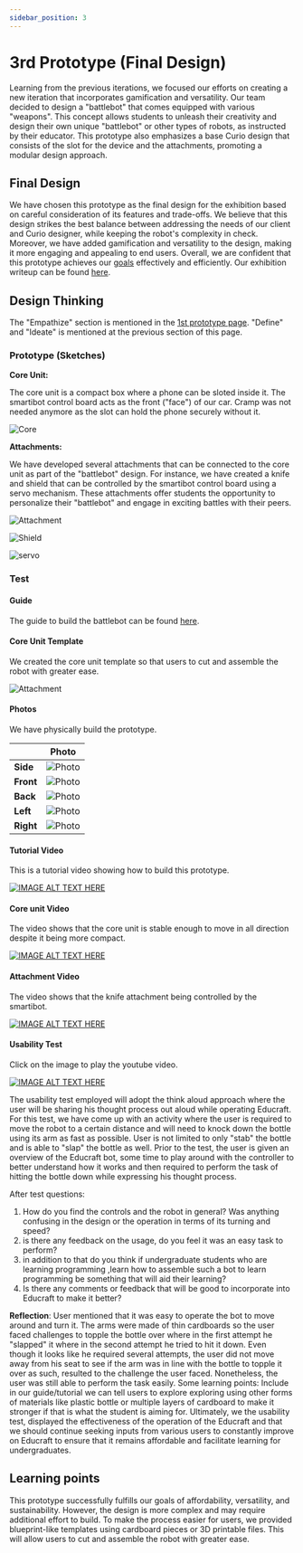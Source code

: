 ```yaml
---
sidebar_position: 3
---
```


# 3rd Prototype (Final Design)

Learning from the previous iterations, we focused our efforts on creating a new iteration that incorporates gamification and versatility. Our team decided to design a "battlebot" that comes equipped with various "weapons". This concept allows students to unleash their creativity and design their own unique "battlebot" or other types of robots, as instructed by their educator. This prototype also emphasizes a base Curio design that consists of the slot for the device and the attachments, promoting a modular design approach.

## Final Design

We have chosen this prototype as the final design for the exhibition based on careful consideration of its features and trade-offs. We believe that this design strikes the best balance between addressing the needs of our client and Curio designer, while keeping the robot's complexity in check. Moreover, we have added gamification and versatility to the design, making it more engaging and appealing to end users. Overall, we are confident that this prototype achieves our [goals](/docs/introduction#goals) effectively and efficiently. Our exhibition writeup can be found [here](/docs/final-design/exhibition).

## Design Thinking

The "Empathize" section is mentioned in the [1st prototype page](/docs/prototypes/first-prototype/). "Define" and "Ideate" is mentioned at the previous section of this page.

### Prototype (Sketches)

**Core Unit:**

The core unit is a compact box where a phone can be sloted inside it. The smartibot control board acts as the front ("face") of our car. Cramp was not needed anymore as the slot can hold the phone securely without it.

![Core](/img/third-prototype/core-unit.jpg)

**Attachments:**

We have developed several attachments that can be connected to the core unit as part of the "battlebot" design. For instance, we have created a knife and shield that can be controlled by the smartibot control board using a servo mechanism. These attachments offer students the opportunity to personalize their "battlebot" and engage in exciting battles with their peers.

![Attachment](/img/third-prototype/attachments.jpeg)

![Shield](/img/third-prototype/shield.jpeg)

![servo](/img/third-prototype/servo.jpeg)

### Test

#### Guide

The guide to build the battlebot can be found [here](/docs/battle-bot-prototype3-instruction.pdf).

#### Core Unit Template

We created the core unit template so that users to cut and assemble the robot with greater ease.

![Attachment](/img/third-prototype/template.jpg)

#### Photos

We have physically build the prototype.

|           | **Photo**                                   |
| --------- | ------------------------------------------- |
| **Side**  | ![Photo](/img/third-prototype/diagonal.jpg) |
| **Front** | ![Photo](/img/third-prototype/front.jpg)    |
| **Back**  | ![Photo](/img/third-prototype/back.jpg)     |
| **Left**  | ![Photo](/img/third-prototype/left.jpg)     |
| **Right** | ![Photo](/img/third-prototype/right.jpg)    |

#### Tutorial Video

This is a tutorial video showing how to build this prototype.

[![IMAGE ALT TEXT HERE](https://img.youtube.com/vi/joiJ9Ab7RgI/0.jpg)](https://www.youtube.com/watch?v=joiJ9Ab7RgI)

#### Core unit Video

The video shows that the core unit is stable enough to move in all direction despite it being more compact.

[![IMAGE ALT TEXT HERE](https://img.youtube.com/vi/vdqtsNfm6DQ/0.jpg)](https://www.youtube.com/watch?v=vdqtsNfm6DQ)

#### Attachment Video

The video shows that the knife attachment being controlled by the smartibot.

[![IMAGE ALT TEXT HERE](https://img.youtube.com/vi/3ekVshR9_Sg/0.jpg)](https://www.youtube.com/watch?v=3ekVshR9_Sg)

#### Usability Test 

Click on the image to play the youtube video.

[![IMAGE ALT TEXT HERE](https://img.youtube.com/vi/-pUHXRTUfXE/0.jpg)](https://www.youtube.com/watch?v=-pUHXRTUfXE)

The usability test employed will adopt the think aloud approach where the user will be sharing his thought process out aloud while operating Educraft. For this test, we have come up with an activity where the user is required to move the robot to a certain distance and will need to knock down the bottle using its arm as fast as possible. User is not limited to only "stab" the bottle and is able to "slap" the bottle as well. Prior to the test, the user is given an overview of the Educraft bot, some time to play around with the controller to better understand how it works and then required to perform the task of hitting the bottle down while expressing his thought process.

After test questions:

1. How do you find the controls and the robot in general? Was anything confusing in the design or the operation in terms of its turning and speed?
2. is there any feedback on the usage, do you feel it was an easy task to perform?
3. in addition to that do you think if undergraduate students who are learning programming ,learn how to assemble such a bot to learn programming be something that will aid their learning?
4. Is there any comments or feedback that will be good to incorporate into Educraft to make it better?

**Reflection**:
User mentioned that it was easy to operate the bot to move around and turn it.
The arms were made of thin cardboards so the user faced challenges to topple the bottle over where in the first attempt he "slapped" it where in the second attempt he tried to hit it down. Even though it looks like he required several attempts, the user did not move away from his seat to see if the arm was in line with the bottle to topple it over as such, resulted to the challenge the user faced. Nonetheless, the user was still able to perform the task easily.
Some learning points: Include in our guide/tutorial we can tell users to explore exploring using other forms of materials like plastic bottle or multiple layers of cardboard to make it stronger if that is what the student is aiming for. Ultimately, we the usability test, displayed the effectiveness of the operation of the Educraft and that we should continue seeking inputs from various users to constantly improve on Educraft to ensure that it remains affordable and facilitate learning for undergraduates.

## Learning points

This prototype successfully fulfills our goals of affordability, versatility, and sustainability. However, the design is more complex and may require additional effort to build. To make the process easier for users, we provided blueprint-like templates using cardboard pieces or 3D printable files. This will allow users to cut and assemble the robot with greater ease.
